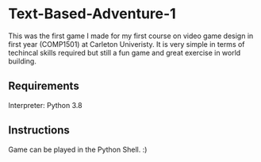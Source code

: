 # Text-Based-Adventure-1

This was the first game I made for my first course on video game design in first year (COMP1501) at Carleton Univeristy.
It is very simple in terms of techincal skills required but still a fun game and great exercise in world building.

## Requirements
Interpreter: Python 3.8

## Instructions
Game can be played in the Python Shell. :)

